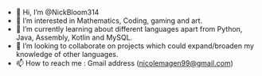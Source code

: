 - 👋 Hi, I’m @NickBloom314
- 👀 I’m interested in Mathematics, Coding, gaming and art.
- 🌱 I’m currently learning about different languages apart from Python, Java, Assembly, Kotlin and MySQL.  
- 💞️ I’m looking to collaborate on projects which could expand/broaden my knowledge of other languages.
- 📫 How to reach me : Gmail address (nicolemagen99@gmail.com)

<!---
NickBloom314/NickBloom314 is a ✨ special ✨ repository because its `README.md` (this file) appears on your GitHub profile.
You can click the Preview link to take a look at your changes.
--->
